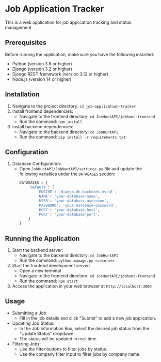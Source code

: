 # Job Application Tracker

This is a web application for job application tracking and status management.

## Prerequisites

Before running the application, make sure you have the following installed:

- Python (version 3.8 or higher)
- Django (version 3.2 or higher)
- Django REST framework (version 3.12 or higher)
- Node.js (version 14 or higher)

## Installation

1. Navigate to the project directory: `cd job-application-tracker`
2. Install frontend dependencies:
   - Navigate to the frontend directory: `cd JobHuntAPI/jobhunt-frontend`
   - Run the command: `npm install`
3. Install backend dependencies:
   - Navigate to the backend directory: `cd JobHuntAPI`
   - Run the command: `pip install -r requirements.txt`

## Configuration

1. Database Configuration:
   - Open `JobHuntAPI/JobHuntAPI/settings.py` file and update the following variables under the `DATABASES` section:
     ```python
     DATABASES = {
         'default': {
             'ENGINE': 'django.db.backends.mysql',
             'NAME': 'your-database-name',
             'USER': 'your-database-username',
             'PASSWORD': 'your-database-password',
             'HOST': 'your-database-host',
             'PORT': 'your-database-port',
         }
     }
     ```

## Running the Application

1. Start the backend server:
   - Navigate to the backend directory: `cd JobHuntAPI`
   - Run the command: `python manage.py runserver`
2. Start the frontend development server:
   - Open a new terminal
   - Navigate to the frontend directory: `cd JobHuntAPI/jobhunt-frontend`
   - Run the command: `npm start`
3. Access the application in your web browser at `http://localhost:3000`

## Usage

- Submitting a Job:
  - Fill in the job details and click "Submit" to add a new job application.
- Updating Job Status:
  - In the Job information Box, select the desired job status from the "Update Status" dropdown.
  - The status will be updated in real-time.
- Filtering Jobs:
  - Use the filter buttons to filter jobs by status.
  - Use the company filter input to filter jobs by company name.


